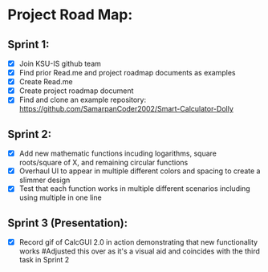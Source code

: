 # Project Road Map:

## Sprint 1:

- [x] Join KSU-IS github team
- [x] Find prior Read.me and project roadmap documents as examples
- [x] Create Read.me
- [x] Create project roadmap document
- [x] Find and clone an example repository: https://github.com/SamarpanCoder2002/Smart-Calculator-Dolly
   
## Sprint 2:
- [x] Add new mathematic functions incuding logarithms, square roots/square of X, and remaining circular functions
- [X] Overhaul UI to appear in multiple different colors and spacing to create a slimmer design
- [X] Test that each function works in multiple different scenarios including using multiple in one line

## Sprint 3 (Presentation):
- [X] Record gif of CalcGUI 2.0 in action demonstrating that new functionality works #Adjusted this over as it's a visual aid and coincides with the third task in Sprint 2
